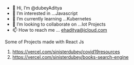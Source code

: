- 👋 Hi, I’m @dubeyAditya
- 👀 I’m interested in ...Javascript 
- 🌱 I’m currently learning ...Kubernetes
- 💞️ I’m looking to collaborate on ...Iot Projects
- 📫 How to reach me ... ehaditya@icloud.com

Some of Projects made with React Js

1.  https://vercel.com/sinisterdubey/covid19resources
2.  https://vercel.com/sinisterdubey/books-search-engine
